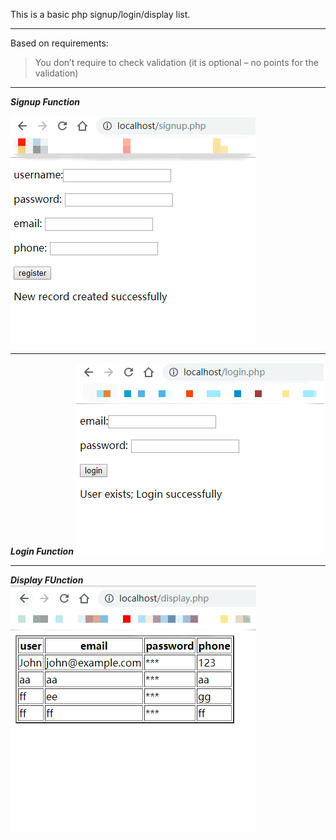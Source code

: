 This is a basic php signup/login/display list.

---

Based on requirements:

> You don’t require to check validation (it is optional – no points for the
validation)

---

***Signup Function***

![signup](images/signup.png)

---

***Login Function***
![login](images/login.png)

---

***Display FUnction***
![display](images/display.png)

